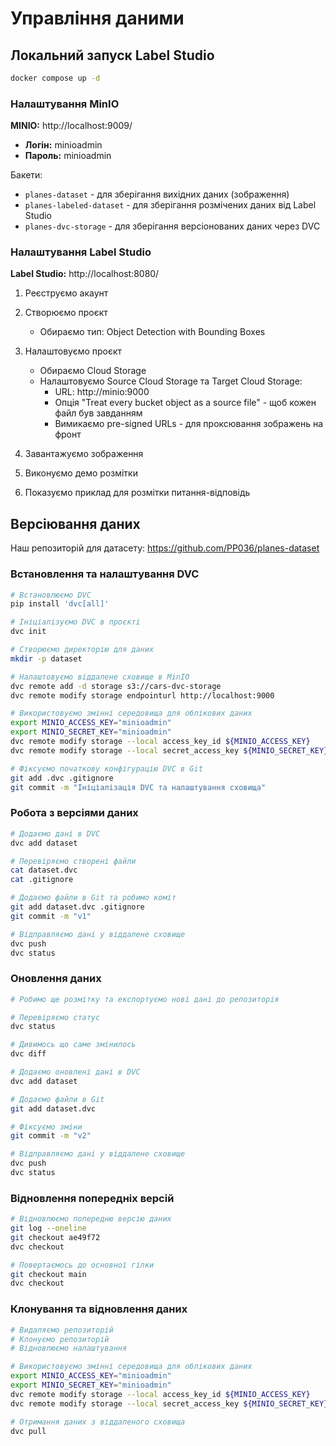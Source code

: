 # Управління даними

## Локальний запуск Label Studio

```bash
docker compose up -d
```

### Налаштування MinIO

**MINIO:** http://localhost:9009/
- **Логін:** minioadmin
- **Пароль:** minioadmin

Бакети:
- `planes-dataset` - для зберігання вихідних даних (зображення)
- `planes-labeled-dataset` - для зберігання розмічених даних від Label Studio
- `planes-dvc-storage` - для зберігання версіонованих даних через DVC

### Налаштування Label Studio

**Label Studio:** http://localhost:8080/

1. Реєструємо акаунт
2. Створюємо проєкт
   - Обираємо тип: Object Detection with Bounding Boxes

3. Налаштовуємо проєкт
   - Обираємо Cloud Storage
   - Налаштовуємо Source Cloud Storage та Target Cloud Storage:
     - URL: http://minio:9000
     - Опція "Treat every bucket object as a source file" - щоб кожен файл був завданням
     - Вимикаємо pre-signed URLs - для проксювання зображень на фронт

4. Завантажуємо зображення
5. Виконуємо демо розмітки
6. Показуємо приклад для розмітки питання-відповідь


## Версіювання даних

Наш репозиторій для датасету:
https://github.com/PP036/planes-dataset

### Встановлення та налаштування DVC

```bash
# Встановлюємо DVC
pip install 'dvc[all]'

# Ініціалізуємо DVC в проєкті
dvc init

# Створюємо директорію для даних
mkdir -p dataset

# Налаштовуємо віддалене сховище в MinIO
dvc remote add -d storage s3://cars-dvc-storage
dvc remote modify storage endpointurl http://localhost:9000

# Використовуємо змінні середовища для облікових даних
export MINIO_ACCESS_KEY="minioadmin"
export MINIO_SECRET_KEY="minioadmin"
dvc remote modify storage --local access_key_id ${MINIO_ACCESS_KEY}
dvc remote modify storage --local secret_access_key ${MINIO_SECRET_KEY}

# Фіксуємо початкову конфігурацію DVC в Git
git add .dvc .gitignore
git commit -m "Ініціалізація DVC та налаштування сховища"
```

### Робота з версіями даних

```bash
# Додаємо дані в DVC
dvc add dataset

# Перевіряємо створені файли
cat dataset.dvc
cat .gitignore

# Додаємо файли в Git та робимо коміт
git add dataset.dvc .gitignore
git commit -m "v1"

# Відправляємо дані у віддалене сховище
dvc push
dvc status
```

### Оновлення даних

```bash
# Робимо ще розмітку та експортуємо нові дані до репозиторія

# Перевіряємо статус
dvc status

# Дивимось що саме змінилось
dvc diff

# Додаємо оновлені дані в DVC
dvc add dataset

# Додаємо файли в Git
git add dataset.dvc

# Фіксуємо зміни
git commit -m "v2"

# Відправляємо дані у віддалене сховище
dvc push
dvc status
```

### Відновлення попередніх версій

```bash
# Відновлюємо попередню версію даних
git log --oneline
git checkout ae49f72
dvc checkout

# Повертаємось до основної гілки
git checkout main
dvc checkout
```

### Клонування та відновлення даних

```bash
# Видаляємо репозиторій
# Клонуємо репозиторій
# Відновлюємо налаштування

# Використовуємо змінні середовища для облікових даних
export MINIO_ACCESS_KEY="minioadmin"
export MINIO_SECRET_KEY="minioadmin"
dvc remote modify storage --local access_key_id ${MINIO_ACCESS_KEY}
dvc remote modify storage --local secret_access_key ${MINIO_SECRET_KEY}

# Отримання даних з віддаленого сховища
dvc pull
```